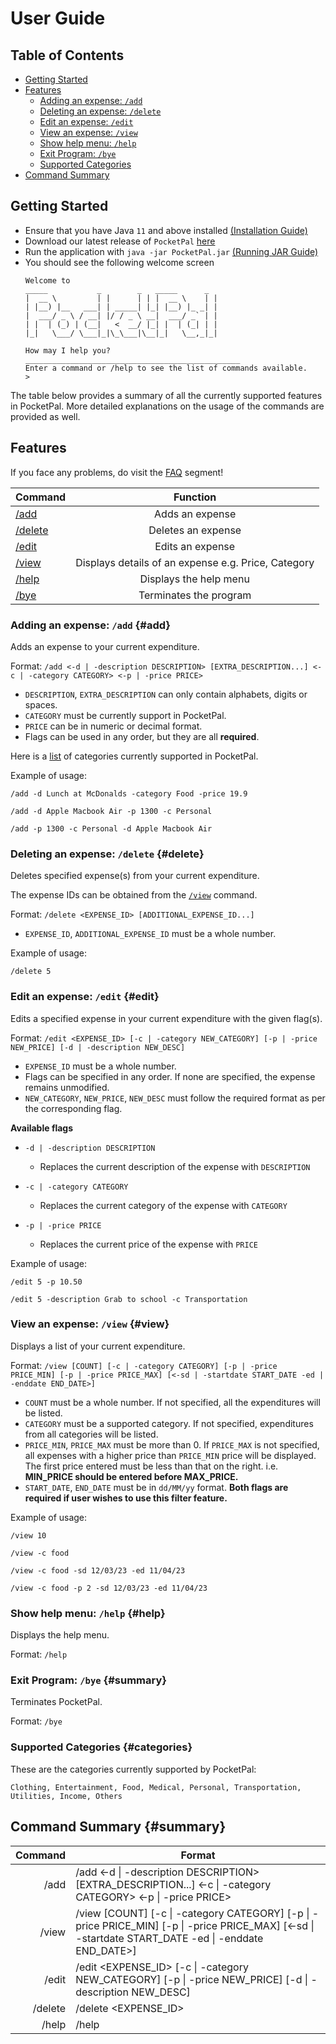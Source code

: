 <!-- omit in toc -->

# User Guide

<!-- omit in toc -->

## Table of Contents

- [Getting Started](#getting-started)
- [Features](#features)
    - [Adding an expense: `/add`](#add)
    - [Deleting an expense: `/delete`](#delete)
    - [Edit an expense: `/edit`](#edit)
    - [View an expense: `/view`](#view)
    - [Show help menu: `/help`](#help)
    - [Exit Program: `/bye`](#bye)
    - [Supported Categories](#categories)
- [Command Summary](#summary)

## Getting Started

- Ensure that you have Java `11` and above
  installed [(Installation Guide)](https://docs.oracle.com/en/java/javase/11/install/overview-jdk-installation.html#GUID-8677A77F-231A-40F7-98B9-1FD0B48C346A)
- Download our latest release of `PocketPal` [here](https://github.com/AY2223S2-CS2113-W15-2/tp/releases)
- Run the application
  with `java -jar PocketPal.jar` [(Running JAR Guide)](https://se-education.org/guides/tutorials/jar.html#running-jar-files)
- You should see the following welcome screen
   ```
   Welcome to
   _____           _        _   _____      _
   |  __ \         | |      | | |  __ \    | |
   | |__) |__   ___| | _____| |_| |__) |_ _| |
   |  ___/ _ \ / __| |/ / _ \ __|  ___/ _` | |
   | |  | (_) | (__|   <  __/ |_| |  | (_| | |
   |_|   \___/ \___|_|\_\___|\__|_|   \__,_|_|

   How may I help you?
   ________________________________________________
   Enter a command or /help to see the list of commands available.
   > 
   ```

<!-- @@author adenteo -->
The table below provides a summary of all the currently supported features in PocketPal.
More detailed explanations on the usage of the commands are provided as well.

## Features

If you face any problems, do visit the [FAQ](../faq) segment!

| Command            |                      Function                       |
|--------------------|:---------------------------------------------------:|
| [/add](#add)       |                   Adds an expense                   |
| [/delete](#delete) |                 Deletes an expense                  |
| [/edit](#edit)     |                  Edits an expense                   |
| [/view](#view)     | Displays details of an expense e.g. Price, Category |
| [/help](#help)     |               Displays the help menu                |
| [/bye](#bye)       |               Terminates the program                |

### Adding an expense: `/add` {#add}

Adds an expense to your current expenditure.

Format: `/add <-d | -description DESCRIPTION> [EXTRA_DESCRIPTION...] <-c | -category CATEGORY> <-p | -price PRICE>`

- `DESCRIPTION`, `EXTRA_DESCRIPTION` can only contain alphabets, digits or spaces.
- `CATEGORY` must be currently support in PocketPal.
- `PRICE` can be in numeric or decimal format.
- Flags can be used in any order, but they are all **required**.

Here is a [list](#categories) of categories currently supported in PocketPal.

Example of usage:

`/add -d Lunch at McDonalds -category Food -price 19.9`

`/add -d Apple Macbook Air -p 1300 -c Personal`

`/add -p 1300 -c Personal -d Apple Macbook Air`

### Deleting an expense: `/delete` {#delete}

Deletes specified expense(s) from your current expenditure.

The expense IDs can be obtained from the [`/view`](#view) command.

Format: `/delete <EXPENSE_ID> [ADDITIONAL_EXPENSE_ID...]`

- `EXPENSE_ID`, `ADDITIONAL_EXPENSE_ID` must be a whole number.

Example of usage:

`/delete 5`

### Edit an expense: `/edit` {#edit}

Edits a specified expense in your current expenditure with the given flag(s).

Format: `/edit <EXPENSE_ID> [-c | -category NEW_CATEGORY] [-p | -price NEW_PRICE] [-d | -description NEW_DESC]`

- `EXPENSE_ID` must be a whole number.
- Flags can be specified in any order. If none are specified, the expense remains unmodified.
- `NEW_CATEGORY`, `NEW_PRICE`, `NEW_DESC` must follow the required format as per the corresponding flag.

__Available flags__

- `-d | -description DESCRIPTION`
    - Replaces the current description of the expense with `DESCRIPTION`

- `-c | -category CATEGORY`
    - Replaces the current category of the expense with `CATEGORY`

- `-p | -price PRICE`
    - Replaces the current price of the expense with `PRICE`

Example of usage:

`/edit 5 -p 10.50`

`/edit 5 -description Grab to school -c Transportation`

### View an expense: `/view` {#view}

Displays a list of your current expenditure.

Format: `/view [COUNT] [-c | -category CATEGORY] [-p | -price PRICE_MIN] [-p | -price PRICE_MAX]
[<-sd | -startdate START_DATE -ed | -enddate END_DATE>]`

- `COUNT` must be a whole number. If not specified, all the expenditures will be listed.
- `CATEGORY` must be a supported category. If not specified, expenditures from all categories will be listed.
- `PRICE_MIN`, `PRICE_MAX` must be more than 0. If `PRICE_MAX` is not specified, all expenses with a higher price than
  `PRICE_MIN` price will be displayed. The first price entered must be less than that on the
  right. i.e. **MIN_PRICE should be entered before MAX_PRICE.**
- `START_DATE`, `END_DATE` must be in `dd/MM/yy` format. **Both flags are required if user wishes to use this
  filter feature.**

Example of usage:

`/view 10`

`/view -c food`

`/view -c food -sd 12/03/23 -ed 11/04/23`

`/view -c food -p 2 -sd 12/03/23 -ed 11/04/23`

### Show help menu: `/help` {#help}

Displays the help menu.

Format: `/help`

### Exit Program: `/bye` {#summary}

Terminates PocketPal.

Format: `/bye`

### Supported Categories {#categories}

These are the categories currently supported by PocketPal:

`Clothing, Entertainment, Food, Medical, Personal, Transportation, Utilities, Income, Others`

## Command Summary {#summary}

| Command | Format                                                                                                                                                                   |
|--------:|--------------------------------------------------------------------------------------------------------------------------------------------------------------------------|
|    /add | /add <-d &#124; -description DESCRIPTION> [EXTRA_DESCRIPTION...] <-c &VerticalLine; -category CATEGORY> <-p &#124; -price PRICE>                                         |
|   /view | /view [COUNT] [-c &#124; -category CATEGORY] [-p &#124; -price PRICE_MIN] [-p &#124; -price PRICE_MAX] [<-sd &#124; -startdate START_DATE -ed &#124; -enddate END_DATE>] |
|   /edit | /edit <EXPENSE_ID> [-c &#124; -category NEW_CATEGORY] [-p &#124; -price NEW_PRICE] [-d &#124; -description NEW_DESC]                                                     |
| /delete | /delete <EXPENSE_ID>                                                                                                                                                     |
|   /help | /help                                                                                                                                                                    |

<!-- @@author -->
